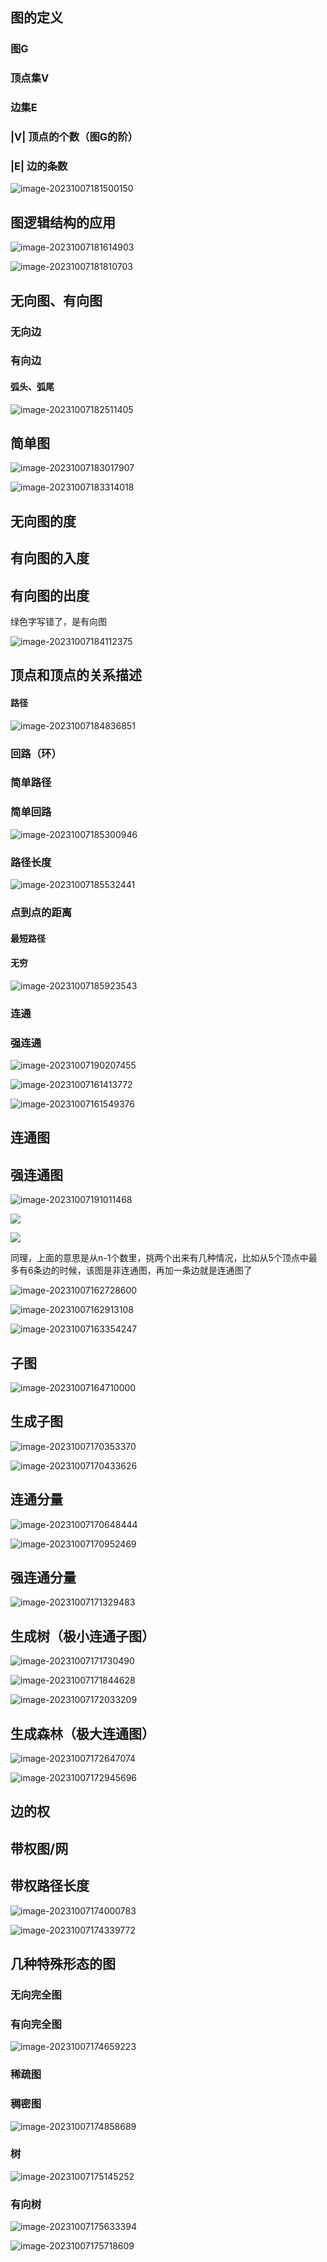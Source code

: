## 图的定义

### 图G

### 顶点集V

### 边集E

### |V| 顶点的个数（图G的阶）

### |E| 边的条数

![image-20231007181500150](/Users/yuebinghui/Documents/program/github/note/images/image-20231007181500150.png)

## 图逻辑结构的应用

![image-20231007181614903](/Users/yuebinghui/Documents/program/github/note/images/image-20231007181614903.png)

![image-20231007181810703](/Users/yuebinghui/Documents/program/github/note/images/image-20231007181810703.png)

## 无向图、有向图

### 无向边

### 有向边

#### 弧头、弧尾

![image-20231007182511405](/Users/yuebinghui/Documents/program/github/note/images/image-20231007182511405.png)

## 简单图

![image-20231007183017907](/Users/yuebinghui/Documents/program/github/note/images/image-20231007183017907.png)

![image-20231007183314018](/Users/yuebinghui/Documents/program/github/note/images/image-20231007183314018.png)

## 无向图的度

## 有向图的入度

## 有向图的出度

绿色字写错了，是有向图

![image-20231007184112375](/Users/yuebinghui/Documents/program/github/note/images/image-20231007184112375.png)

## 顶点和顶点的关系描述

#### 路径

![image-20231007184836851](/Users/yuebinghui/Documents/program/github/note/images/image-20231007184836851.png)

### 回路（环）

### 简单路径

### 简单回路

![image-20231007185300946](/Users/yuebinghui/Documents/program/github/note/images/image-20231007185300946.png)

### 路径长度

![image-20231007185532441](/Users/yuebinghui/Documents/program/github/note/images/image-20231007185532441.png)

### 点到点的距离

#### 最短路径

#### 无穷

![image-20231007185923543](/Users/yuebinghui/Documents/program/github/note/images/image-20231007185923543.png)



### 连通

### 强连通

![image-20231007190207455](/Users/yuebinghui/Documents/program/github/note/images/image-20231007190207455.png)

![image-20231007161413772](/Users/yuebinghui/Documents/program/github/note/images/image-20231007161413772.png)

![image-20231007161549376](/Users/yuebinghui/Documents/program/github/note/images/image-20231007161549376.png)

## 连通图

## 强连通图

![image-20231007191011468](/Users/yuebinghui/Documents/program/github/note/images/image-20231007191011468.png)



![](/Users/yuebinghui/Documents/program/github/note/images/image-20231019193040468.png)

![](/Users/yuebinghui/Documents/program/github/note/images/image-20231019192816187.png)

同理，上面的意思是从n-1个数里，挑两个出来有几种情况，比如从5个顶点中最多有6条边的时候，该图是非连通图，再加一条边就是连通图了

![image-20231007162728600](/Users/yuebinghui/Documents/program/github/note/images/image-20231007162728600.png)

![image-20231007162913108](/Users/yuebinghui/Documents/program/github/note/images/image-20231007162913108.png)

![image-20231007163354247](/Users/yuebinghui/Documents/program/github/note/images/image-20231007163354247.png)

## 子图

![image-20231007164710000](/Users/yuebinghui/Documents/program/github/note/images/image-20231007164710000.png)

## 生成子图

![image-20231007170353370](/Users/yuebinghui/Documents/program/github/note/images/image-20231007170353370.png)

![image-20231007170433626](/Users/yuebinghui/Documents/program/github/note/images/image-20231007170433626.png)

## 连通分量

![image-20231007170648444](/Users/yuebinghui/Documents/program/github/note/images/image-20231007170648444.png)

![image-20231007170952469](/Users/yuebinghui/Documents/program/github/note/images/image-20231007170952469.png)

## 强连通分量

![image-20231007171329483](/Users/yuebinghui/Documents/program/github/note/images/image-20231007171329483.png)

## 生成树（极小连通子图）

![image-20231007171730490](/Users/yuebinghui/Documents/program/github/note/images/image-20231007171730490.png)

![image-20231007171844628](/Users/yuebinghui/Documents/program/github/note/images/image-20231007171844628.png)

![image-20231007172033209](/Users/yuebinghui/Documents/program/github/note/images/image-20231007172033209.png)

## 生成森林（极大连通图）

![image-20231007172647074](/Users/yuebinghui/Documents/program/github/note/images/image-20231007172647074.png)

![image-20231007172945696](/Users/yuebinghui/Documents/program/github/note/images/image-20231007172945696.png)

## 边的权

## 带权图/网

## 带权路径长度

![image-20231007174000783](/Users/yuebinghui/Documents/program/github/note/images/image-20231007174000783.png)

![image-20231007174339772](/Users/yuebinghui/Documents/program/github/note/images/image-20231007174339772.png)

## 几种特殊形态的图

### 无向完全图

### 有向完全图

![image-20231007174659223](/Users/yuebinghui/Documents/program/github/note/images/image-20231007174659223.png)

### 稀疏图

### 稠密图

![image-20231007174858689](/Users/yuebinghui/Documents/program/github/note/images/image-20231007174858689.png)

### 树

![image-20231007175145252](/Users/yuebinghui/Documents/program/github/note/images/image-20231007175145252.png)

### 有向树

![image-20231007175633394](/Users/yuebinghui/Documents/program/github/note/images/image-20231007175633394.png)

![image-20231007175718609](/Users/yuebinghui/Documents/program/github/note/images/image-20231007175718609.png)